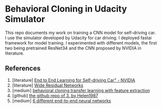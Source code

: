 # Behavioral Cloning in Udacity Simulator
This repo documents my work on training a CNN model for self-driving car. I use the simulator developed by Udacity for car driving. I deployed fastai framework for model training. I experimented with different models, the first two being pretrained ResNet34 and the CNN proposed by NVIDIA in literature.

## References
1. [literature] [End to End Learning for Self-driving Car" - NVIDIA](https://images.nvidia.com/content/tegra/automotive/images/2016/solutions/pdf/end-to-end-dl-using-px.pdf)
2. [literature] [Wide Residual Networks](https://arxiv.org/abs/1605.07146)
3. [medium] [behavioral cloning transfer learning with feature extraction](https://medium.com/@kastsiukavets.alena/behavioral-cloning-transfer-learning-with-feature-extraction-a17b0ebabf67)
4. [github] [the github repo of 3. by Helen1987](https://github.com/Helen1987/CarND-Behavioral-Cloning-P3)
5. [medium] [6 different end-to-end neural networks](https://medium.com/self-driving-cars/6-different-end-to-end-neural-networks-f307fa2904a5?fbclid=IwAR1aZ2OWA8adivjcIUAf1XWF2T4T3RuWmZQDShk-rY6gvhJfPCMbydL1DqM)
